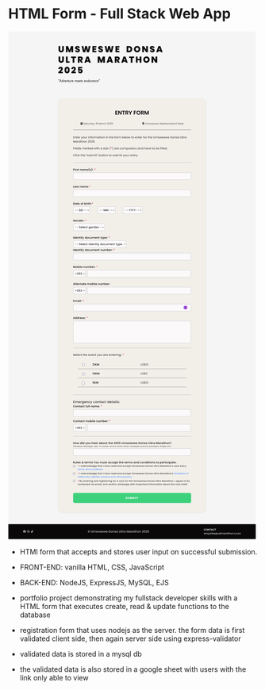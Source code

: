 # HTML Form - Full Stack Web App

![Desktop](./desktop.png)

- HTMl form that accepts and stores user input on successful submission.

- FRONT-END: vanilla HTML, CSS, JavaScript
- BACK-END: NodeJS, ExpressJS, MySQL, EJS

- portfolio project demonstrating my fullstack developer skills with a HTML form that executes create, read & update functions to the database
- registration form that uses nodejs as the server. the form data is first validated client side, then again server side using express-validator
- validated data is stored in a mysql db
- the validated data is also stored in a google sheet with users with the link only able to view
